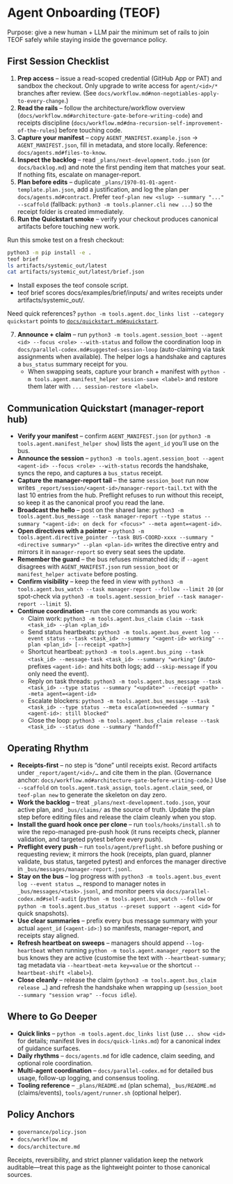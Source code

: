 # Agent Onboarding (TEOF)

Purpose: give a new human + LLM pair the minimum set of rails to join TEOF safely while staying inside the governance policy.

## First Session Checklist
1. **Prep access** – issue a read-scoped credential (GitHub App or PAT) and sandbox the checkout. Only upgrade to write access for `agent/<id>/*` branches after review. (See `docs/workflow.md#non-negotiables-apply-to-every-change`.)
2. **Read the rails** – follow the architecture/workflow overview (`docs/workflow.md#architecture-gate-before-writing-code`) and receipts discipline (`docs/workflow.md#dna-recursion-self-improvement-of-the-rules`) before touching code.
3. **Capture your manifest** – copy `AGENT_MANIFEST.example.json` → `AGENT_MANIFEST.json`, fill in metadata, and store locally. Reference: `docs/agents.md#files-to-know`.
4. **Inspect the backlog** – read `_plans/next-development.todo.json` (or `docs/backlog.md`) and note the first pending item that matches your seat. If nothing fits, escalate on manager-report.
5. **Plan before edits** – duplicate `_plans/1970-01-01-agent-template.plan.json`, add a justification, and log the plan per `docs/agents.md#contract`. Prefer `teof-plan new <slug> --summary "..." --scaffold` (fallback: `python3 -m tools.planner.cli new ...`) so the receipt folder is created immediately.
6. **Run the Quickstart smoke** – verify your checkout produces canonical artifacts before touching new work.
<!-- generated: quickstart snippet -->
Run this smoke test on a fresh checkout:
```bash
python3 -m pip install -e .
teof brief
ls artifacts/systemic_out/latest
cat artifacts/systemic_out/latest/brief.json
```

- Install exposes the teof console script.
- teof brief scores docs/examples/brief/inputs/ and writes receipts under artifacts/systemic_out/<UTC>.

Need quick references? `python -m tools.agent.doc_links list --category quickstart` points to [`docs/quickstart.md#quickstart`](../docs/quickstart.md#quickstart).

7. **Announce + claim** – run `python3 -m tools.agent.session_boot --agent <id> --focus <role> --with-status` and follow the coordination loop in `docs/parallel-codex.md#suggested-session-loop` (auto-claiming via task assignments when available). The helper logs a handshake and captures a `bus_status` summary receipt for you.
   - When swapping seats, capture your branch + manifest with `python -m tools.agent.manifest_helper session-save <label>` and restore them later with `... session-restore <label>`.

## Communication Quickstart (manager-report hub)
- **Verify your manifest** – confirm `AGENT_MANIFEST.json` (or `python3 -m tools.agent.manifest_helper show`) lists the `agent_id` you’ll use on the bus.
- **Announce the session** – `python3 -m tools.agent.session_boot --agent <agent-id> --focus <role> --with-status` records the handshake, syncs the repo, and captures a `bus_status` receipt.
- **Capture the manager-report tail** – the same `session_boot` run now writes `_report/session/<agent-id>/manager-report-tail.txt` with the last 10 entries from the hub. Preflight refuses to run without this receipt, so keep it as the canonical proof you read the lane.
- **Broadcast the hello** – post on the shared lane: `python3 -m tools.agent.bus_message --task manager-report --type status --summary "<agent-id>: on deck for <focus>" --meta agent=<agent-id>`.
- **Open directives with a pointer** – `python3 -m tools.agent.directive_pointer --task BUS-COORD-xxxx --summary "<directive summary>" --plan <plan-id>` writes the directive entry and mirrors it in `manager-report` so every seat sees the update.
- **Remember the guard** – the bus refuses mismatched ids; if `--agent` disagrees with `AGENT_MANIFEST.json` run `session_boot` or `manifest_helper activate` before posting.
- **Confirm visibility** – keep the feed in view with `python3 -m tools.agent.bus_watch --task manager-report --follow --limit 20` (or spot-check via `python3 -m tools.agent.session_brief --task manager-report --limit 5`).
- **Continue coordination** – run the core commands as you work:
  - Claim work: `python3 -m tools.agent.bus_claim claim --task <task_id> --plan <plan_id>`
  - Send status heartbeats: `python3 -m tools.agent.bus_event log --event status --task <task_id> --summary "<agent-id> working" --plan <plan_id> [--receipt <path>]`
  - Shortcut heartbeat: `python3 -m tools.agent.bus_ping --task <task_id> --message-task <task_id> --summary "working"` (auto-prefixes `<agent-id>:` and hits both logs; add `--skip-message` if you only need the event).
  - Reply on task threads: `python3 -m tools.agent.bus_message --task <task_id> --type status --summary "<update>" --receipt <path> --meta agent=<agent-id>`
  - Escalate blockers: `python3 -m tools.agent.bus_message --task <task_id> --type status --meta escalation=needed --summary "<agent-id>: still blocked"`
  - Close the loop: `python3 -m tools.agent.bus_claim release --task <task_id> --status done --summary "handoff"`

## Operating Rhythm
- **Receipts-first** – no step is “done” until receipts exist. Record artifacts under `_report/agent/<id>/…` and cite them in the plan. (Governance anchor: `docs/workflow.md#architecture-gate-before-writing-code`.) Use `--scaffold` on `tools.agent.task_assign`, `tools.agent.claim_seed`, or `teof-plan new` to generate the skeleton on day zero.
- **Work the backlog** – treat `_plans/next-development.todo.json`, your active plan, and `_bus/claims/` as the source of truth. Update the plan step before editing files and release the claim cleanly when you stop.
- **Install the guard hook once per clone** – run `tools/hooks/install.sh` to wire the repo-managed pre-push hook (it runs receipts check, planner validation, and targeted pytest before every push).
- **Preflight every push** – run `tools/agent/preflight.sh` before pushing or requesting review; it mirrors the hook (receipts, plan guard, planner validate, bus status, targeted pytest) and enforces the manager directive in `_bus/messages/manager-report.jsonl`.
- **Stay on the bus** – log progress with `python3 -m tools.agent.bus_event log --event status …`, respond to manager notes in `_bus/messages/<task>.jsonl`, and monitor peers via `docs/parallel-codex.md#self-audit` (`python -m tools.agent.bus_watch --follow` or `python -m tools.agent.bus_status --preset support --agent <id>` for quick snapshots).
- **Use clear summaries** – prefix every bus message summary with your actual `agent_id` (`<agent-id>:`) so manifests, manager-report, and receipts stay aligned.
- **Refresh heartbeat on sweeps** – managers should append `--log-heartbeat` when running `python -m tools.agent.manager_report` so the bus knows they are active (customise the text with `--heartbeat-summary`; tag metadata via `--heartbeat-meta key=value` or the shortcut `--heartbeat-shift <label>`).
- **Close cleanly** – release the claim (`python3 -m tools.agent.bus_claim release …`) and refresh the handshake when wrapping up (`session_boot --summary "session wrap" --focus idle`).

## Where to Go Deeper
- **Quick links** – `python -m tools.agent.doc_links list` (use `... show <id>` for details; manifest lives in `docs/quick-links.md`) for a canonical index of guidance surfaces.
- **Daily rhythms** – `docs/agents.md` for idle cadence, claim seeding, and optional role coordination.
- **Multi-agent coordination** – `docs/parallel-codex.md` for detailed bus usage, follow-up logging, and consensus tooling.
- **Tooling reference** – `_plans/README.md` (plan schema), `_bus/README.md` (claims/events), `tools/agent/runner.sh` (optional helper).

## Policy Anchors
- `governance/policy.json`
- `docs/workflow.md`
- `docs/architecture.md`

Receipts, reversibility, and strict planner validation keep the network auditable—treat this page as the lightweight pointer to those canonical sources.
